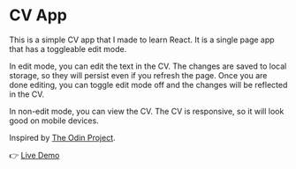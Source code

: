 # CV App

This is a simple CV app that I made to learn React. It is a single page app that has a toggleable edit mode.

In edit mode, you can edit the text in the CV. The changes are saved to local storage, so they will persist even if you refresh the page. Once you are done editing, you can toggle edit mode off and the changes will be reflected in the CV.

In non-edit mode, you can view the CV. The CV is responsive, so it will look good on mobile devices.

Inspired by [The Odin Project](https://www.theodinproject.com/lessons/node-path-javascript-cv-application).

👉 [Live Demo](https://r0hitm.github.io/cv-app)
